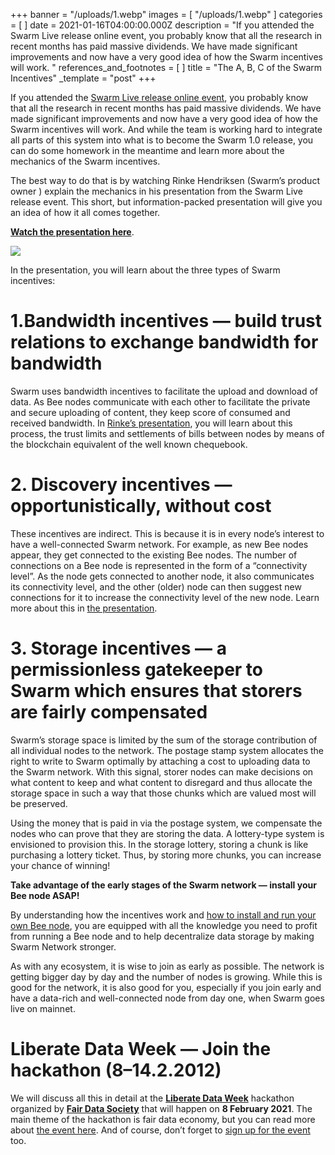 +++
banner = "/uploads/1.webp"
images = [ "/uploads/1.webp" ]
categories = [ ]
date = 2021-01-16T04:00:00.000Z
description = "If you attended the Swarm Live release online event, you probably know that all the research in recent months has paid massive dividends. We have made significant improvements and now have a very good idea of how the Swarm incentives will work. "
references_and_footnotes = [ ]
title = "The A, B, C of the Swarm Incentives"
_template = "post"
+++

If you attended the [Swarm Live release online event](https://youtu.be/Mdymc1p82qA?t=239), you probably know that all the research in recent months has paid massive dividends. We have made significant improvements and now have a very good idea of how the Swarm incentives will work. And while the team is working hard to integrate all parts of this system into what is to become the Swarm 1.0 release, you can do some homework in the meantime and learn more about the mechanics of the Swarm incentives.

The best way to do that is by watching Rinke Hendriksen (Swarm’s product owner ) explain the mechanics in his presentation from the Swarm Live release event. This short, but information-packed presentation will give you an idea of how it all comes together.

[**Watch the presentation here**](https://youtu.be/Mdymc1p82qA?t=3623).

![](/uploads/1-1.webp)

In the presentation, you will learn about the three types of Swarm incentives:

# 1.Bandwidth incentives — build trust relations to exchange bandwidth for bandwidth

Swarm uses bandwidth incentives to facilitate the upload and download of data. As Bee nodes communicate with each other to facilitate the private and secure uploading of content, they keep score of consumed and received bandwidth. In [Rinke’s presentation](https://youtu.be/Mdymc1p82qA?t=3623), you will learn about this process, the trust limits and settlements of bills between nodes by means of the blockchain equivalent of the well known chequebook.

# 2. Discovery incentives — opportunistically, without cost

These incentives are indirect. This is because it is in every node’s interest to have a well-connected Swarm network. For example, as new Bee nodes appear, they get connected to the existing Bee nodes. The number of connections on a Bee node is represented in the form of a “connectivity level”. As the node gets connected to another node, it also communicates its connectivity level, and the other (older) node can then suggest new connections for it to increase the connectivity level of the new node. Learn more about this in [the presentation](https://youtu.be/Mdymc1p82qA?t=3623).

# 3. Storage incentives — a permissionless gatekeeper to Swarm which ensures that storers are fairly compensated

Swarm’s storage space is limited by the sum of the storage contribution of all individual nodes to the network. The postage stamp system allocates the right to write to Swarm optimally by attaching a cost to uploading data to the Swarm network. With this signal, storer nodes can make decisions on what content to keep and what content to disregard and thus allocate the storage space in such a way that those chunks which are valued most will be preserved.

Using the money that is paid in via the postage system, we compensate the nodes who can prove that they are storing the data. A lottery-type system is envisioned to provision this. In the storage lottery, storing a chunk is like purchasing a lottery ticket. Thus, by storing more chunks, you can increase your chance of winning!

**Take advantage of the early stages of the Swarm network — install your Bee node ASAP!**

By understanding how the incentives work and [how to install and run your own Bee node](https://medium.com/ethereum-swarm/how-to-run-bee-on-a-dappnode-raspberry-pi-7b4993ff7583), you are equipped with all the knowledge you need to profit from running a Bee node and to help decentralize data storage by making Swarm Network stronger.

As with any ecosystem, it is wise to join as early as possible. The network is getting bigger day by day and the number of nodes is growing. While this is good for the network, it is also good for you, especially if you join early and have a data-rich and well-connected node from day one, when Swarm goes live on mainnet.

# Liberate Data Week — Join the hackathon (8–14.2.2012)

We will discuss all this in detail at the [**Liberate Data Week**](https://medium.com/ethereum-swarm/liberate-data-week-join-the-hackathon-7291bd307e32) hackathon organized by [**Fair Data Society**](https://fairdatasociety.org/) that will happen on **8 February 2021**. The main theme of the hackathon is fair data economy, but you can read more about [the event here](https://medium.com/ethereum-swarm/liberate-data-week-join-the-hackathon-7291bd307e32). And of course, don’t forget to [sign up for the event](https://swarm-gateways.net/bzz:/liberate.swarm.eth/) too.
